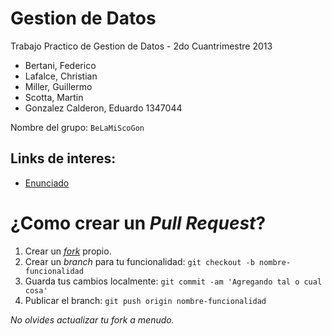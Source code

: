 Gestion de Datos
================

Trabajo Practico de Gestion de Datos - 2do Cuantrimestre 2013

 - Bertani, Federico
 - Lafalce, Christian
 - Miller, Guillermo 
 - Scotta, Martin
 - Gonzalez Calderon, Eduardo 1347044

Nombre del grupo: `BeLaMiScoGon`

## Links de interes:
- [Enunciado](https://sites.google.com/site/gestiondedatosutn/trabajo-practico)


# ¿Como crear un _Pull Request_?
1. Crear un [_fork_](https://help.github.com/articles/fork-a-repo) propio.
2. Crear un _branch_ para tu funcionalidad: `git checkout -b nombre-funcionalidad`
3. Guarda tus cambios localmente: `git commit -am 'Agregando tal o cual cosa'`
4. Publicar el branch: `git push origin nombre-funcionalidad`

*No olvides actualizar tu fork a menudo.*
